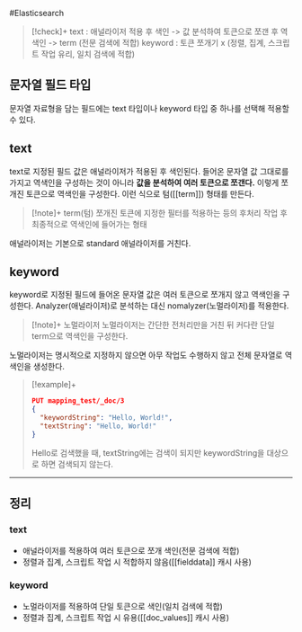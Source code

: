 #Elasticsearch 



> [!check]+ 
> text : 애널라이저 적용 후 색인 -> 값 분석하여 토큰으로 쪼갠 후 역색인 -> term (전문 검색에 적합)
> keyword : 토큰 쪼개기 x (정렬, 집계, 스크립트 작업 유리, 일치 검색에 적합)


## 문자열 필드 타입
문자열 자료형을 담는 필드에는 text 타입이나 keyword 타입 중 하나를 선택해 적용할 수 있다.

## text
text로 지정된 필드 값은 애널라이저가 적용된 후 색인된다. 들어온 문자열 값 그대로를 가지고 역색인을 구성하는 것이 아니라 **값을 분석하여 여러 토큰으로 쪼갠다.** 이렇게 쪼개진 토큰으로 역색인을 구성한다.
이런 식으로 텀([[term]]) 형태를 만든다.

> [!note]+ term(텀)
> 쪼개진 토큰에 지정한 필터를 적용하는 등의 후처리 작업 후 최종적으로 역색인에 들어가는 형태

애널라이저는 기본으로 standard 애널라이저를 거친다.
## keyword
keyword로 지정된 필드에 들어온 문자열 값은 여러 토큰으로 쪼개지 않고 역색인을 구성한다.
Analyzer(애널라이저)로 분석하는 대신 nomalyzer(노멀라이저)를 적용한다.

> [!note]+ 노멀라이저
> 노멀라이저는 간단한 전처리만을 거친 뒤 커다란 단일 term으로 역색인을 구성한다.

노멀라이저는 명시적으로 지정하지 않으면 아무 작업도 수행하지 않고 전체 문자열로 역색인을 생성한다.

> [!example]+ 
> ```json
> PUT mapping_test/_doc/3
> {
> 	"keywordString": "Hello, World!",
> 	"textString": "Hello, World!"
> }
> ```
> Hello로 검색했을 때, textString에는 검색이 되지만 keywordString을 대상으로 하면 검색되지 않는다.

---

## 정리
### text
+ 애널라이저를 적용하여 여러 토큰으로 쪼개 색인(전문 검색에 적합)
+ 정렬과 집계, 스크립트 작업 시 적합하지 않음([[fielddata]] 캐시 사용)
### keyword
+ 노멀라이저를 적용하여 단일 토큰으로 색인(일치 검색에 적합)
+ 정렬과 집계, 스크립트 작업 시 유용([[doc_values]] 캐시 사용)
